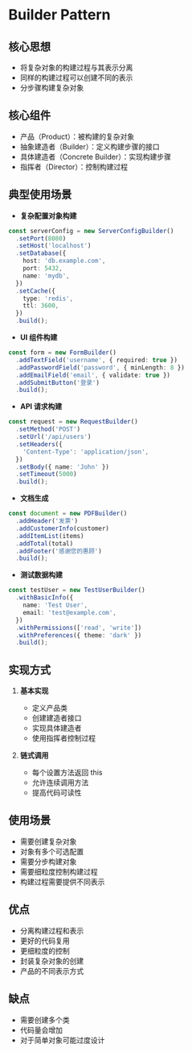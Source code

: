 # Builder Pattern

## 核心思想

- 将复杂对象的构建过程与其表示分离
- 同样的构建过程可以创建不同的表示
- 分步骤构建复杂对象

## 核心组件

- 产品（Product）：被构建的复杂对象
- 抽象建造者（Builder）：定义构建步骤的接口
- 具体建造者（Concrete Builder）：实现构建步骤
- 指挥者（Director）：控制构建过程

## 典型使用场景

- **复杂配置对象构建**

```typescript
const serverConfig = new ServerConfigBuilder()
  .setPort(8080)
  .setHost('localhost')
  .setDatabase({
    host: 'db.example.com',
    port: 5432,
    name: 'mydb',
  })
  .setCache({
    type: 'redis',
    ttl: 3600,
  })
  .build();
```

- **UI 组件构建**

```typescript
const form = new FormBuilder()
  .addTextField('username', { required: true })
  .addPasswordField('password', { minLength: 8 })
  .addEmailField('email', { validate: true })
  .addSubmitButton('登录')
  .build();
```

- **API 请求构建**

```typescript
const request = new RequestBuilder()
  .setMethod('POST')
  .setUrl('/api/users')
  .setHeaders({
    'Content-Type': 'application/json',
  })
  .setBody({ name: 'John' })
  .setTimeout(5000)
  .build();
```

- **文档生成**

```typescript
const document = new PDFBuilder()
  .addHeader('发票')
  .addCustomerInfo(customer)
  .addItemList(items)
  .addTotal(total)
  .addFooter('感谢您的惠顾')
  .build();
```

- **测试数据构建**

```typescript
const testUser = new TestUserBuilder()
  .withBasicInfo({
    name: 'Test User',
    email: 'test@example.com',
  })
  .withPermissions(['read', 'write'])
  .withPreferences({ theme: 'dark' })
  .build();
```

## 实现方式

1. **基本实现**

   - 定义产品类
   - 创建建造者接口
   - 实现具体建造者
   - 使用指挥者控制过程

2. **链式调用**
   - 每个设置方法返回 this
   - 允许连续调用方法
   - 提高代码可读性

## 使用场景

- 需要创建复杂对象
- 对象有多个可选配置
- 需要分步构建对象
- 需要细粒度控制构建过程
- 构建过程需要提供不同表示

## 优点

- 分离构建过程和表示
- 更好的代码复用
- 更细粒度的控制
- 封装复杂对象的创建
- 产品的不同表示方式

## 缺点

- 需要创建多个类
- 代码量会增加
- 对于简单对象可能过度设计
